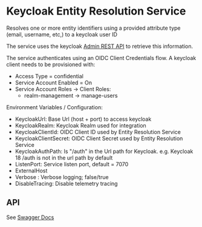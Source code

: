 # Keycloak Entity Resolution Service

Resolves one or more entity identifiers using a provided attribute type  (email, username, etc,) to a keycloak user ID

The service uses the keycloak [Admin REST API](https://www.keycloak.org/docs-api/18.0/rest-api/index.html) to retrieve this information.

The service authenticates using an OIDC Client Credentials flow.  A keycloak client needs to be provisioned with:
- Access Type = confidential
- Service Account Enabled = On
- Service Account Roles -> Client Roles:
  -  realm-management -> manage-users
  
Environment Variables / Configuration:  
- KeycloakUrl: Base Url (host + port) to access keycloak
- KeycloakRealm: Keycloak Realm used for integration
- KeycloakClientId: OIDC Client ID used by Entity Resolution Service
- KeycloakClientSecret: OIDC Client Secret used by Entity Resolution Service
- KeycloakAuthPath: Is "/auth" in the Url path for Keycloak.  e.g. Keycloak 18 /auth is not in the url path by default
- ListenPort: Service listen port, default = 7070
- ExternalHost 
- Verbose : Verbose logging; false/true
- DisableTracing: Disable telemetry tracing

## API
See [Swagger Docs](./docs/swagger.yaml)  